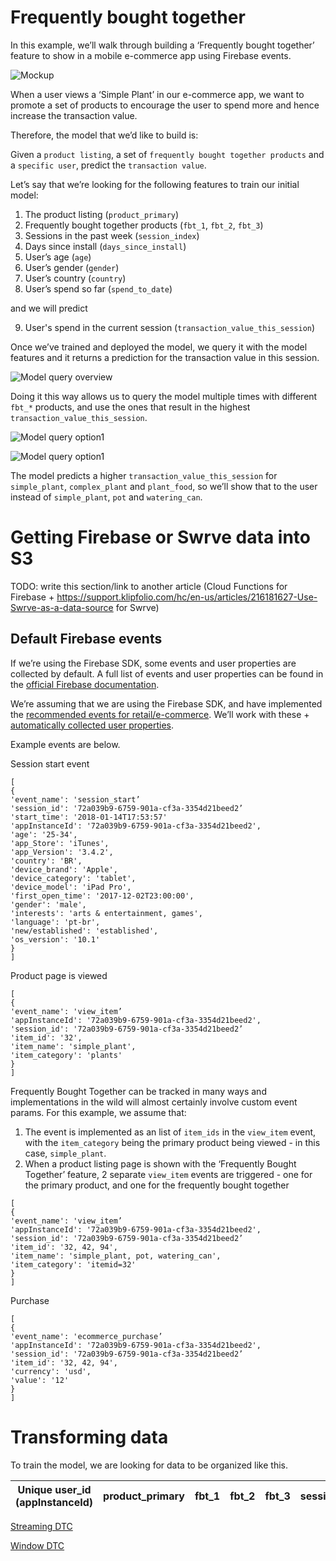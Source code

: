 # Frequently bought together

In this example, we’ll walk through building a ‘Frequently bought together’ feature to show in a mobile e-commerce app using Firebase events.

![Mockup](images/fbt_mockup.PNG)

When a user views a ‘Simple Plant’ in our e-commerce app, we want to promote a set of products to encourage the user to spend more and hence increase the transaction value.

Therefore, the model that we’d like to build is:

Given a `product listing`, a set of `frequently bought together products` and a `specific user`, predict the `transaction value`.

Let’s say that we’re looking for the following features to train our initial model:

1. The product listing (`product_primary`)
2. Frequently bought together products (`fbt_1`, `fbt_2`, `fbt_3`)
3. Sessions in the past week (`session_index`)
4. Days since install (`days_since_install`)
5. User’s age (`age`)
6. User’s gender (`gender`)
7. User’s country (`country`)
8. User’s spend so far (`spend_to_date`)

and we will predict

9. User's spend in the current session (`transaction_value_this_session`)

Once we’ve trained and deployed the model, we query it with the model features and it returns a prediction for the transaction value in this session.

![Model query overview](images/query_overview.png)

Doing it this way allows us to query the model multiple times with different `fbt_*` products, and use the ones that result in the highest `transaction_value_this_session`.  

![Model query option1](images/query_1.png)

![Model query option1](images/query_2.png)

The model predicts a higher `transaction_value_this_session` for `simple_plant`, `complex_plant` and `plant_food`, so we’ll show that to the user instead of `simple_plant`, `pot` and `watering_can`.

# Getting Firebase or Swrve data into S3

TODO: write this section/link to another article
(Cloud Functions for Firebase + https://support.klipfolio.com/hc/en-us/articles/216181627-Use-Swrve-as-a-data-source for Swrve)


## Default Firebase events

If we’re using the Firebase SDK, some events and user properties are collected by default. A full list of events and user properties can be found in the [official Firebase documentation](https://support.google.com/firebase/answer/6317485?hl=en&ref_topic=6317484).

We’re assuming that we are using the Firebase SDK, and have implemented the [recommended events for retail/e-commerce](https://support.google.com/firebase/answer/6317499?hl=en&ref_topic=6317484). We’ll work with these + [automatically collected user properties](https://support.google.com/firebase/answer/6317486?hl=en&ref_topic=6317484).

Example events are below.

Session start event

```
[
{
'event_name': 'session_start’
'session_id': '72a039b9-6759-901a-cf3a-3354d21beed2’
'start_time': '2018-01-14T17:53:57'
'appInstanceId': '72a039b9-6759-901a-cf3a-3354d21beed2',
'age': '25-34',
'app_Store': 'iTunes',
'app_Version': '3.4.2',
'country': 'BR',
'device_brand': 'Apple',
'device_category': 'tablet',
'device_model': 'iPad Pro',
'first_open_time': '2017-12-02T23:00:00',
'gender': 'male',
'interests': 'arts & entertainment, games',
'language': 'pt-br',
'new/established': 'established',
'os_version': '10.1'
}
]
```

Product page is viewed

```
[
{
'event_name': 'view_item’
'appInstanceId': '72a039b9-6759-901a-cf3a-3354d21beed2',
'session_id': '72a039b9-6759-901a-cf3a-3354d21beed2’
'item_id': '32',
'item_name': 'simple_plant',
'item_category': 'plants'
}
]
```

Frequently Bought Together can be tracked in many ways and implementations in the wild will almost certainly involve custom event params. For this example, we assume that:

1. The event is implemented as an list of `item_ids` in the `view_item` event, with the `item_category` being the primary product being viewed - in this case, `simple_plant`.
2. When a product listing page is shown with the ‘Frequently Bought Together’ feature, 2 separate `view_item` events are triggered - one for the primary product, and one for the frequently bought together

```
[
{
'event_name': 'view_item’
'appInstanceId': '72a039b9-6759-901a-cf3a-3354d21beed2',
'session_id': '72a039b9-6759-901a-cf3a-3354d21beed2’
'item_id': '32, 42, 94',
'item_name': 'simple_plant, pot, watering_can',
'item_category': 'itemid=32'
}
]
```

Purchase

```
[
{
'event_name': 'ecommerce_purchase’
'appInstanceId': '72a039b9-6759-901a-cf3a-3354d21beed2',
'session_id': '72a039b9-6759-901a-cf3a-3354d21beed2’
'item_id': '32, 42, 94',
'currency': 'usd',
'value': '12'
}
]
```

# Transforming data

To train the model, we are looking for data to be organized like this.

Unique user_id (appInstanceId) | product_primary | fbt_1 | fbt_2 | fbt_3 | session_index | days_since_install | age | gender | country | spend_to_date | transaction_value_this_session
------- | ------- | ------------------ | ------------------------- | ------------------------- | ---------------------- | ----- | ----- | ----- | ----- | ----- | -------

[Streaming DTC](fbt-streaming-dtc.yml)

[Window DTC](fbt-window-dtc.yml)
